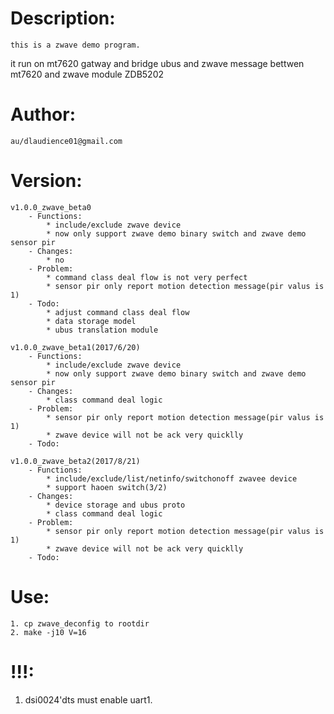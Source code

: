 # Description:  
	this is a zwave demo program.
  
  it run on mt7620 gatway and bridge ubus and zwave message bettwen mt7620 and zwave module ZDB5202

# Author:  
	au/dlaudience01@gmail.com  

# Version:  
	v1.0.0_zwave_beta0
		- Functions:
			* include/exclude zwave device
			* now only support zwave demo binary switch and zwave demo sensor pir
		- Changes:
			* no
		- Problem:
			* command class deal flow is not very perfect
			* sensor pir only report motion detection message(pir valus is 1)
		- Todo:
			* adjust command class deal flow
			* data storage model
			* ubus translation module

	v1.0.0_zwave_beta1(2017/6/20)
		- Functions:
			* include/exclude zwave device
			* now only support zwave demo binary switch and zwave demo sensor pir
		- Changes:
			* class command deal logic
		- Problem:
			* sensor pir only report motion detection message(pir valus is 1)
			* zwave device will not be ack very quicklly
		- Todo:

	v1.0.0_zwave_beta2(2017/8/21)
		- Functions:
			* include/exclude/list/netinfo/switchonoff zwavee device
			* support haoen switch(3/2)
		- Changes:
			* device storage and ubus proto 
			* class command deal logic
		- Problem:
			* sensor pir only report motion detection message(pir valus is 1)
			* zwave device will not be ack very quicklly
		- Todo:

	

# Use:  
	1. cp zwave_deconfig to rootdir
	2. make -j10 V=16

# !!!:
  1. dsi0024'dts must enable uart1.
